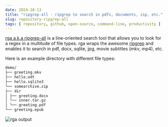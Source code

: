 ```yaml
---
date: 2024-10-13
title: "ripgrep-all - ripgrep to search in pdfs, documents, zip, etc."
slug: repository-ripgrep-all
tags: [ repository, github, open-source, command-line, productivity ]
---
```




[rga a.k.a ripgrep-all][1] is a line-oriented search tool that allows you to look for a regex in a multitude of file types. rga wraps the awesome [ripgrep][2] and enables it to search in pdf, docx, sqlite, jpg, movie subtitles (mkv, mp4), etc.

Here is an example directory with different file types:

```bash
demo/
├── greeting.mkv
├── hello.odt
├── hello.sqlite3
└── somearchive.zip
├── dir
│ ├── greeting.docx
│ └── inner.tar.gz
│ └── greeting.pdf
└── greeting.epub
```

![rga output][3]



  [1]: https://github.com/phiresky/ripgrep-all
  [2]: https://github.com/BurntSushi/ripgrep
  [3]: https://raw.githubusercontent.com/phiresky/ripgrep-all/b4dbe1b8e802a8139cca33a4640ed99fded5cbe3/doc/demodir.png
